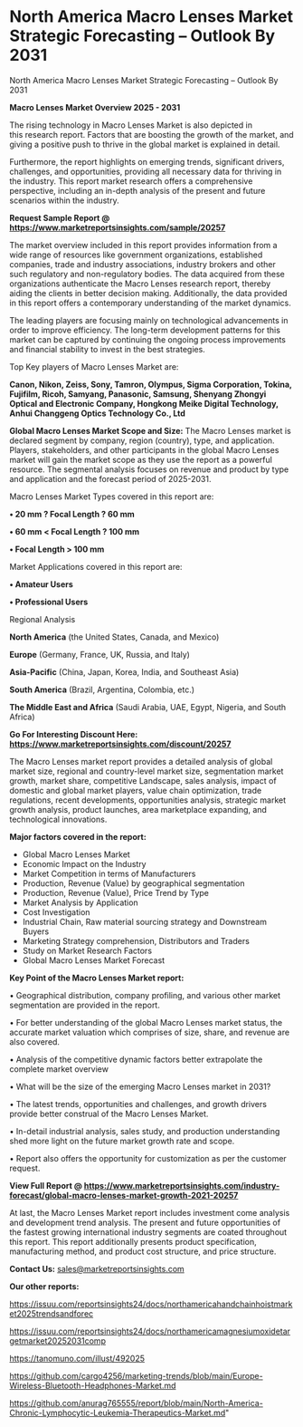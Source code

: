 # North America Macro Lenses Market Strategic Forecasting – Outlook By 2031
North America Macro Lenses Market Strategic Forecasting – Outlook By 2031

<Strong> Macro Lenses Market Overview 2025 - 2031</strong>

The rising technology in Macro Lenses Market is also depicted in this research report. Factors that are boosting the growth of the market, and giving a positive push to thrive in the global market is explained in detail.

Furthermore, the report highlights on emerging trends, significant drivers, challenges, and opportunities, providing all necessary data for thriving in the industry. This report market research offers a comprehensive perspective, including an in-depth analysis of the present and future scenarios within the industry.

<strong>Request Sample Report @ <a href=https://www.marketreportsinsights.com/sample/20257>https://www.marketreportsinsights.com/sample/20257</a></strong>

The market overview included in this report provides information from a wide range of resources like government organizations, established companies, trade and industry associations, industry brokers and other such regulatory and non-regulatory bodies. The data acquired from these organizations authenticate the Macro Lenses research report, thereby aiding the clients in better decision making. Additionally, the data provided in this report offers a contemporary understanding of the market dynamics.

The leading players are focusing mainly on technological advancements in order to improve efficiency. The long-term development patterns for this market can be captured by continuing the ongoing process improvements and financial stability to invest in the best strategies.

Top Key players of Macro Lenses Market are:

<strong>Canon, Nikon, Zeiss, Sony, Tamron, Olympus, Sigma Corporation, Tokina, Fujifilm, Ricoh, Samyang, Panasonic, Samsung, Shenyang Zhongyi Optical and Electronic Company, Hongkong Meike Digital Technology, Anhui Changgeng Optics Technology Co., Ltd</strong>

<strong><b>Global Macro Lenses Market Scope and Size:</b></strong>
The Macro Lenses market is declared segment by company, region (country), type, and application. Players, stakeholders, and other participants in the global Macro Lenses market will gain the market scope as they use the report as a powerful resource. The segmental analysis focuses on revenue and product by type and application and the forecast period of 2025-2031.

Macro Lenses Market Types covered in this report are:

<strong>• 20 mm ? Focal Length ? 60 mm

• 60 mm < Focal Length ? 100 mm

• Focal Length > 100 mm</strong>

Market Applications covered in this report are:

<strong>• Amateur Users

• Professional Users</strong> 

Regional Analysis

<strong>North America</strong> (the United States, Canada, and Mexico)

<strong>Europe</strong> (Germany, France, UK, Russia, and Italy)

<strong>Asia-Pacific</strong> (China, Japan, Korea, India, and Southeast Asia)

<strong>South America</strong> (Brazil, Argentina, Colombia, etc.)

<strong>The Middle East and Africa</strong> (Saudi Arabia, UAE, Egypt, Nigeria, and South Africa)

<strong>Go For Interesting Discount Here: <a href=https://www.marketreportsinsights.com/discount/20257>https://www.marketreportsinsights.com/discount/20257</a></strong>

The Macro Lenses market report provides a detailed analysis of global market size, regional and country-level market size, segmentation market growth, market share, competitive Landscape, sales analysis, impact of domestic and global market players, value chain optimization, trade regulations, recent developments, opportunities analysis, strategic market growth analysis, product launches, area marketplace expanding, and technological innovations.

<strong><b>Major factors covered in the report:</b></strong>
<ul>
  <li>Global Macro Lenses Market </li>
  <li>Economic Impact on the Industry</li>
  <li>Market Competition in terms of Manufacturers</li>
  <li>Production, Revenue (Value) by geographical segmentation</li>
  <li>Production, Revenue (Value), Price Trend by Type</li>
  <li>Market Analysis by Application</li>
  <li>Cost Investigation</li>
  <li>Industrial Chain, Raw material sourcing strategy and Downstream Buyers</li>
  <li>Marketing Strategy comprehension, Distributors and Traders</li>
  <li>Study on Market Research Factors</li>
  <li>Global Macro Lenses Market Forecast</li>
</ul>

<strong><b>Key Point of the Macro Lenses Market report:</b></strong>

• Geographical distribution, company profiling, and various other market segmentation are provided in the report.

• For better understanding of the global Macro Lenses market status, the accurate market valuation which comprises of size, share, and revenue are also covered.

• Analysis of the competitive dynamic factors better extrapolate the complete market overview

• What will be the size of the emerging Macro Lenses market in 2031?

• The latest trends, opportunities and challenges, and growth drivers provide better construal of the Macro Lenses Market.

• In-detail industrial analysis, sales study, and production understanding shed more light on the future market growth rate and scope.

• Report also offers the opportunity for customization as per the customer request.

<strong><b>View Full Report @ <a href=https://www.marketreportsinsights.com/industry-forecast/global-macro-lenses-market-growth-2021-20257>https://www.marketreportsinsights.com/industry-forecast/global-macro-lenses-market-growth-2021-20257</a></b></strong>


At last, the Macro Lenses Market report includes investment come analysis and development trend analysis. The present and future opportunities of the fastest growing international industry segments are coated throughout this report. This report additionally presents product specification, manufacturing method, and product cost structure, and price structure.

<strong>Contact Us:</strong>
sales@marketreportsinsights.com

<strong>Our other reports:</strong>

<a href=https://issuu.com/reportsinsights24/docs/northamericahandchainhoistmarket2025trendsandforec>https://issuu.com/reportsinsights24/docs/northamericahandchainhoistmarket2025trendsandforec</a>

<a href=https://issuu.com/reportsinsights24/docs/northamericamagnesiumoxidetargetmarket20252031comp>https://issuu.com/reportsinsights24/docs/northamericamagnesiumoxidetargetmarket20252031comp</a>

<a href=https://tanomuno.com/illust/492025>https://tanomuno.com/illust/492025</a>

<a href=https://github.com/cargo4256/marketing-trends/blob/main/Europe-Wireless-Bluetooth-Headphones-Market.md>https://github.com/cargo4256/marketing-trends/blob/main/Europe-Wireless-Bluetooth-Headphones-Market.md</a>

<a href=https://github.com/anurag765555/report/blob/main/North-America-Chronic-Lymphocytic-Leukemia-Therapeutics-Market.md>https://github.com/anurag765555/report/blob/main/North-America-Chronic-Lymphocytic-Leukemia-Therapeutics-Market.md</a>"
